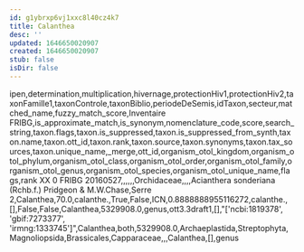 ```yaml
---
id: g1ybrxp6vj1xxc8l40cz4k7
title: Calanthea
desc: ''
updated: 1646650020907
created: 1646650020907
stub: false
isDir: false
---
```

ipen,determination,multiplication,hivernage,protectionHiv1,protectionHiv2,taxonFamille1,taxonControle,taxonBiblio,periodeDeSemis,idTaxon,secteur,matched_name,fuzzy_match_score,Inventaire FRIBG,is_approximate_match,is_synonym,nomenclature_code,score,search_string,taxon.flags,taxon.is_suppressed,taxon.is_suppressed_from_synth,taxon.name,taxon.ott_id,taxon.rank,taxon.source,taxon.synonyms,taxon.tax_sources,taxon.unique_name,_merge,ott_id,organism_otol_kingdom,organism_otol_phylum,organism_otol_class,organism_otol_order,organism_otol_family,organism_otol_genus,organism_otol_species,organism_otol_unique_name,flags,rank
XX 0 FRIBG 20160527,,,,,,Orchidaceae,,,,Acianthera sonderiana (Rchb.f.) Pridgeon & M.W.Chase,Serre 2,Calanthea,70.0,calanthe.,True,False,ICN,0.8888888955116272,calanthe.,[],False,False,Calanthea,5329908.0,genus,ott3.3draft1,[],"['ncbi:1819378', 'gbif:7273377', 'irmng:1333745']",Calanthea,both,5329908.0,Archaeplastida,Streptophyta,Magnoliopsida,Brassicales,Capparaceae,,,Calanthea,[],genus

